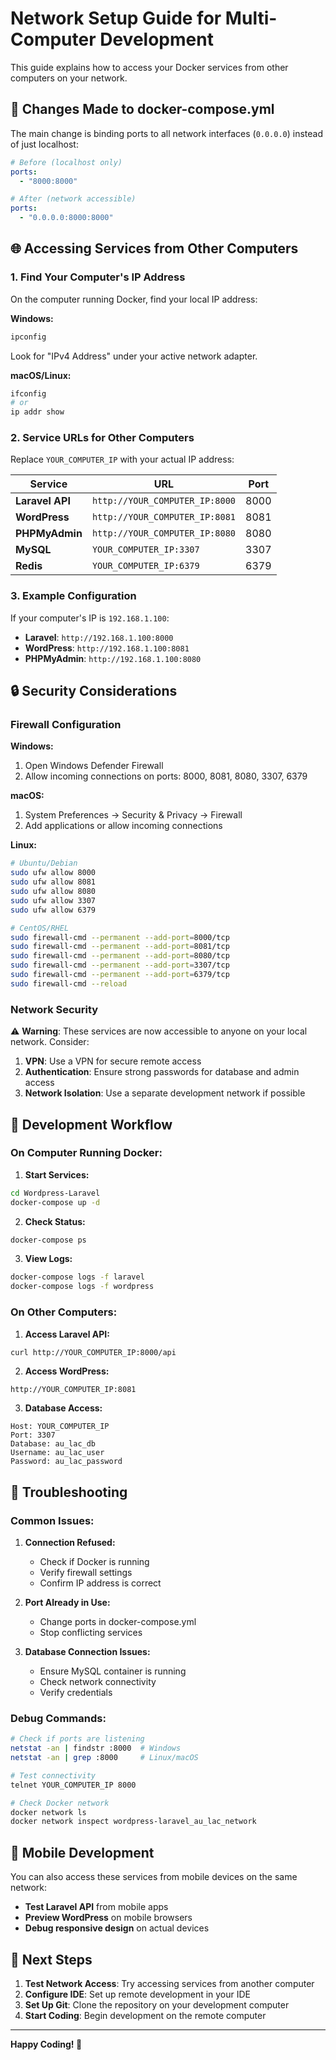 # Network Setup Guide for Multi-Computer Development

This guide explains how to access your Docker services from other computers on your network.

## 🔧 Changes Made to docker-compose.yml

The main change is binding ports to all network interfaces (`0.0.0.0`) instead of just localhost:

```yaml
# Before (localhost only)
ports:
  - "8000:8000"

# After (network accessible)
ports:
  - "0.0.0.0:8000:8000"
```

## 🌐 Accessing Services from Other Computers

### 1. Find Your Computer's IP Address

On the computer running Docker, find your local IP address:

**Windows:**
```cmd
ipconfig
```
Look for "IPv4 Address" under your active network adapter.

**macOS/Linux:**
```bash
ifconfig
# or
ip addr show
```

### 2. Service URLs for Other Computers

Replace `YOUR_COMPUTER_IP` with your actual IP address:

| Service | URL | Port |
|---------|-----|------|
| **Laravel API** | `http://YOUR_COMPUTER_IP:8000` | 8000 |
| **WordPress** | `http://YOUR_COMPUTER_IP:8081` | 8081 |
| **PHPMyAdmin** | `http://YOUR_COMPUTER_IP:8080` | 8080 |
| **MySQL** | `YOUR_COMPUTER_IP:3307` | 3307 |
| **Redis** | `YOUR_COMPUTER_IP:6379` | 6379 |

### 3. Example Configuration

If your computer's IP is `192.168.1.100`:

- **Laravel**: `http://192.168.1.100:8000`
- **WordPress**: `http://192.168.1.100:8081`
- **PHPMyAdmin**: `http://192.168.1.100:8080`

## 🔒 Security Considerations

### Firewall Configuration

**Windows:**
1. Open Windows Defender Firewall
2. Allow incoming connections on ports: 8000, 8081, 8080, 3307, 6379

**macOS:**
1. System Preferences → Security & Privacy → Firewall
2. Add applications or allow incoming connections

**Linux:**
```bash
# Ubuntu/Debian
sudo ufw allow 8000
sudo ufw allow 8081
sudo ufw allow 8080
sudo ufw allow 3307
sudo ufw allow 6379

# CentOS/RHEL
sudo firewall-cmd --permanent --add-port=8000/tcp
sudo firewall-cmd --permanent --add-port=8081/tcp
sudo firewall-cmd --permanent --add-port=8080/tcp
sudo firewall-cmd --permanent --add-port=3307/tcp
sudo firewall-cmd --permanent --add-port=6379/tcp
sudo firewall-cmd --reload
```

### Network Security

⚠️ **Warning**: These services are now accessible to anyone on your local network. Consider:

1. **VPN**: Use a VPN for secure remote access
2. **Authentication**: Ensure strong passwords for database and admin access
3. **Network Isolation**: Use a separate development network if possible

## 🚀 Development Workflow

### On Computer Running Docker:

1. **Start Services:**
```bash
cd Wordpress-Laravel
docker-compose up -d
```

2. **Check Status:**
```bash
docker-compose ps
```

3. **View Logs:**
```bash
docker-compose logs -f laravel
docker-compose logs -f wordpress
```

### On Other Computers:

1. **Access Laravel API:**
```bash
curl http://YOUR_COMPUTER_IP:8000/api
```

2. **Access WordPress:**
```
http://YOUR_COMPUTER_IP:8081
```

3. **Database Access:**
```
Host: YOUR_COMPUTER_IP
Port: 3307
Database: au_lac_db
Username: au_lac_user
Password: au_lac_password
```

## 🔧 Troubleshooting

### Common Issues:

1. **Connection Refused:**
   - Check if Docker is running
   - Verify firewall settings
   - Confirm IP address is correct

2. **Port Already in Use:**
   - Change ports in docker-compose.yml
   - Stop conflicting services

3. **Database Connection Issues:**
   - Ensure MySQL container is running
   - Check network connectivity
   - Verify credentials

### Debug Commands:

```bash
# Check if ports are listening
netstat -an | findstr :8000  # Windows
netstat -an | grep :8000     # Linux/macOS

# Test connectivity
telnet YOUR_COMPUTER_IP 8000

# Check Docker network
docker network ls
docker network inspect wordpress-laravel_au_lac_network
```

## 📱 Mobile Development

You can also access these services from mobile devices on the same network:

- **Test Laravel API** from mobile apps
- **Preview WordPress** on mobile browsers
- **Debug responsive design** on actual devices

## 🎯 Next Steps

1. **Test Network Access**: Try accessing services from another computer
2. **Configure IDE**: Set up remote development in your IDE
3. **Set Up Git**: Clone the repository on your development computer
4. **Start Coding**: Begin development on the remote computer

---

**Happy Coding! 🚀**
